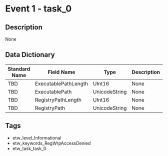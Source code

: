 # Event 1 - task_0

## Description
None

## Data Dictionary
|Standard Name|Field Name|Type|Description|Sample Value|
|---|---|---|---|---|
|TBD|ExecutablePathLength|UInt16|None|`None`|
|TBD|ExecutablePath|UnicodeString|None|`None`|
|TBD|RegistryPathLength|UInt16|None|`None`|
|TBD|RegistryPath|UnicodeString|None|`None`|

## Tags
* etw_level_Informational
* etw_keywords_RegWrpAccessDenied
* etw_task_task_0